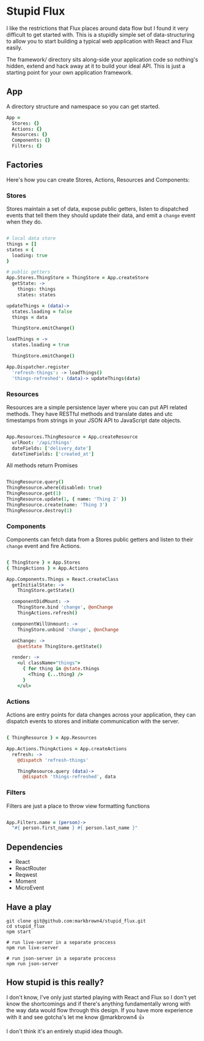 # Stupid Flux

I like the restrictions that Flux places around data flow but I found it very difficult to get started with.  This is a stupidly simple set of data-structuring to allow you to start building a typical web application with React and Flux easily.

The framework/ directory sits along-side your application code so nothing's hidden, extend and hack away at it to build your ideal API.  This is just a starting point for your own application framework.

## App

A directory structure and namespace so you can get started.

```coffee
App =
  Stores: {}
  Actions: {}
  Resources: {}
  Components: {}
  Filters: {}
```

## Factories

Here's how you can create Stores, Actions, Resources and Components:

### Stores

Stores maintain a set of data, expose public getters, listen to dispatched events that tell them they should update their data, and emit a `change` event when they do.

```coffee

# local data store
things = []
states = {
  loading: true
}

# public getters
App.Stores.ThingStore = ThingStore = App.createStore
  getState: ->
    things: things
    states: states

updateThings = (data)->
  states.loading = false
  things = data

  ThingStore.emitChange()

loadThings = ->
  states.loading = true

  ThingStore.emitChange()

App.Dispatcher.register
  'refresh-things': -> loadThings()
  'things-refreshed': (data)-> updateThings(data)

```

### Resources

Resources are a simple persistence layer where you can put API related methods.
They have RESTful methods and translate dates and utc timestamps from strings in your JSON API to JavaScript date objects.

```coffee

App.Resources.ThingResource = App.createResource
  urlRoot: '/api/things'
  dateFields: ['delivery_date']
  dateTimeFields: ['created_at']

```

All methods return Promises

```coffee

ThingResource.query()
ThingResource.where(disabled: true)
ThingResource.get(1)
ThingResource.update(1, { name: 'Thing 2' })
ThingResource.create(name: 'Thing 3')
ThingResource.destroy(1)

```

### Components

Components can fetch data from a Stores public getters and listen to their `change` event and fire Actions.

```coffee

{ ThingStore } = App.Stores
{ ThingActions } = App.Actions

App.Components.Things = React.createClass
  getInitialState: ->
    ThingStore.getState()

  componentDidMount: ->
    ThingStore.bind 'change', @onChange
    ThingActions.refresh()

  componentWillUnmount: ->
    ThingStore.unbind 'change', @onChange

  onChange: ->
    @setState ThingStore.getState()

  render: ->
    <ul className="things">
      { for thing in @state.things
        <Thing {...thing} />
      }
    </ul>

```

### Actions

Actions are entry points for data changes across your application, they can dispatch events to stores and initiate communication with the server.

```coffee

{ ThingResource } = App.Resources

App.Actions.ThingActions = App.createActions
  refresh: ->
    @dispatch 'refresh-things'

    ThingResource.query (data)->
      @dispatch 'things-refreshed', data

```

### Filters

Filters are just a place to throw view formatting functions

```coffee

App.Filters.name = (person)->
  "#{ person.first_name } #{ person.last_name }"

```

## Dependencies

* React
* ReactRouter
* Reqwest
* Moment
* MicroEvent

## Have a play

```
git clone git@github.com:markbrown4/stupid_flux.git
cd stupid_flux
npm start

# run live-server in a separate proccess
npm run live-server

# run json-server in a separate proccess
npm run json-server

```

## How stupid is this really?

I don't know, I've only just started playing with React and Flux so I don't yet know the shortcomings and if there's anything fundamentally wrong with the way data would flow through this design.  If you have more experience with it and see gotcha's let me know @markbrown4 :thumbsup:

I don't think it's an entirely stupid idea though.

